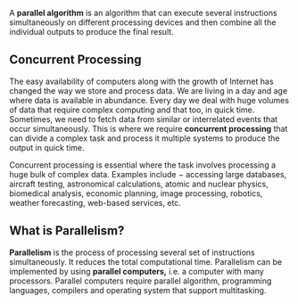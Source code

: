 A **parallel algorithm** is an algorithm that can execute several instructions simultaneously on different processing devices and then combine all the individual outputs to produce the final result.

## Concurrent Processing

The easy availability of computers along with the growth of Internet has changed the way we store and process data. We are living in a day and age where data is available in abundance. Every day we deal with huge volumes of data that require complex computing and that too, in quick time. Sometimes, we need to fetch data from similar or interrelated events that occur simultaneously. This is where we require **concurrent processing** that can divide a complex task and process it multiple systems to produce the output in quick time.

Concurrent processing is essential where the task involves processing a huge bulk of complex data. Examples include − accessing large databases, aircraft testing, astronomical calculations, atomic and nuclear physics, biomedical analysis, economic planning, image processing, robotics, weather forecasting, web-based services, etc.

## What is Parallelism?

**Parallelism** is the process of processing several set of instructions simultaneously. It reduces the total computational time. Parallelism can be implemented by using **parallel computers,** i.e. a computer with many processors. Parallel computers require parallel algorithm, programming languages, compilers and operating system that support multitasking.
